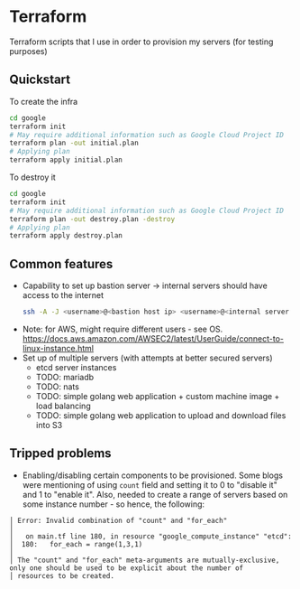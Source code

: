 # Terraform

Terraform scripts that I use in order to provision my servers (for testing purposes)

## Quickstart

To create the infra

```bash
cd google
terraform init
# May require additional information such as Google Cloud Project ID
terraform plan -out initial.plan
# Applying plan
terraform apply initial.plan
```

To destroy it

```bash
cd google
terraform init
# May require additional information such as Google Cloud Project ID
terraform plan -out destroy.plan -destroy
# Applying plan
terraform apply destroy.plan
```

## Common features

- Capability to set up bastion server -> internal servers should have access to the internet
  ```bash
  ssh -A -J <username>@<bastion host ip> <username>@<internal server ip>
  ```
- Note: for AWS, might require different users - see OS. https://docs.aws.amazon.com/AWSEC2/latest/UserGuide/connect-to-linux-instance.html
- Set up of multiple servers (with attempts at better secured servers)
  - etcd server instances
  - TODO: mariadb
  - TODO: nats
  - TODO: simple golang web application + custom machine image + load balancing
  - TODO: simple golang web application to upload and download files into S3

## Tripped problems

- Enabling/disabling certain components to be provisioned. Some blogs were mentioning of using `count` field and setting it to 0 to "disable it" and 1 to "enable it". Also, needed to create a range of servers based on some instance number - so hence, the following:

```
│ Error: Invalid combination of "count" and "for_each"
│ 
│   on main.tf line 180, in resource "google_compute_instance" "etcd":
│  180:   for_each = range(1,3,1)
│ 
│ The "count" and "for_each" meta-arguments are mutually-exclusive, only one should be used to be explicit about the number of
│ resources to be created.
```